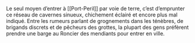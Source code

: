 Le seul moyen d’entrer à [[Port-Peril]] par voie de terre, c’est d’emprunter ce réseau de cavernes sinueux, chichement éclairé et encore plus mal indiqué. Entre les rumeurs parlant de grognements dans les ténèbres, de brigands discrets et de pêcheurs des grottes, la plupart des gens préfèrent prendre une barge au Roncier des mendiants pour entrer en ville.